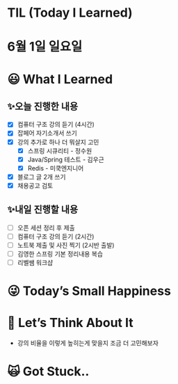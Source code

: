 # TIL (Today I Learned)

# 6월 1일 일요일

# 😃 What I Learned

## ✨오늘 진행한 내용

- [x]  컴퓨터 구조 강의 듣기 (4시간)
- [x]  잡페어 자기소개서 쓰기
- [x]  강의 추가로 하나 더 뭐살지 고민
    - [x]  스프링 시큐리티 - 정수원
    - [x]  Java/Spring 테스트 - 김우근
    - [x]  Redis - 미쿡엔지니어
- [x]  블로그 글 2개 쓰기
- [x]  채용공고 검토

## ✨내일 진행할 내용

- [ ]  오픈 세션 정리 후 제출
- [ ]  컴퓨터 구조 강의 듣기 (2시간)
- [ ]  노트북 제출 및 사진 찍기 (2시반 출발)
- [ ]  김영한 스프링 기본 정리내용 복습
- [ ]  리벨쌤 워크샵

# 😜 Today’s Small Happiness

# 🧐 Let’s Think About It

- 강의 비율을 이렇게 높히는게 맞을지 조금 더 고민해보자

# 🙀 Got Stuck..